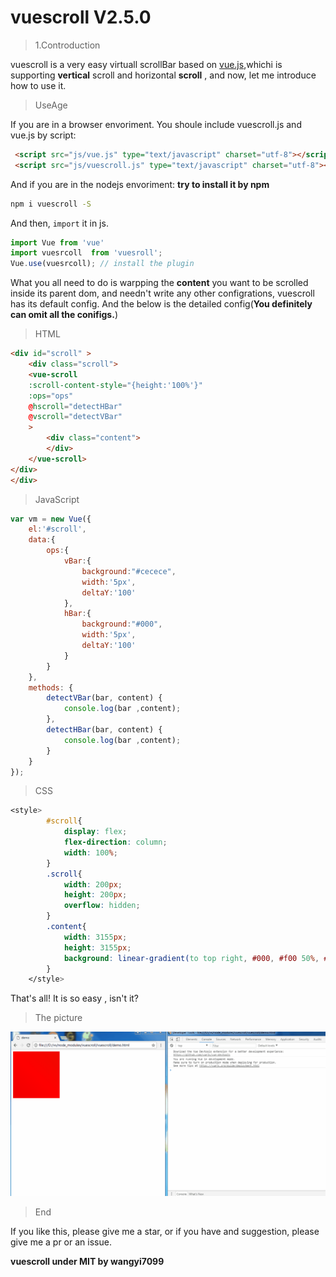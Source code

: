 # vuescroll V2.5.0
> 1.Controduction

vuescroll is a very easy virtuall scrollBar based on [vue.js](https://github.com/vuejs/vue),whichi is supporting **vertical** scroll and horizontal **scroll** ,  and now, let me introduce how to use it.

> UseAge

If you are in a browser envoriment. You shoule include vuescroll.js and vue.js by script:
```html
 <script src="js/vue.js" type="text/javascript" charset="utf-8"></script>
 <script src="js/vuescroll.js" type="text/javascript" charset="utf-8"></script>

```
And if you are in the nodejs envoriment:
**try to install it by npm**
```bash
npm i vuescroll -S
```
And then, `import` it in js. 
```javascript
import Vue from 'vue'
import vuesrcoll  from 'vuesroll';
Vue.use(vuesrcoll); // install the plugin
```
What you all need to do is warpping the **content** you want to be scrolled inside its parent dom, and needn't write any other configrations, vuescroll has its default config. And the below is the detailed config(**You definitely can omit all the conifigs.**)

> HTML
```html
<div id="scroll" >
	<div class="scroll">
	<vue-scroll  
	:scroll-content-style="{height:'100%'}" 
	:ops="ops"
	@hscroll="detectHBar"
	@vscroll="detectVBar"
	>
		<div class="content">
		</div>
	</vue-scroll>
</div>
</div> 
```
>JavaScript
```javascript
var vm = new Vue({
	el:'#scroll',
	data:{
		ops:{
			vBar:{
				background:"#cecece",
				width:'5px',
				deltaY:'100'
			},
			hBar:{
				background:"#000",
				width:'5px',
				deltaY:'100'
			}	
		}
	},
	methods: {
		detectVBar(bar, content) {
			console.log(bar ,content);
		},
		detectHBar(bar, content) {
			console.log(bar ,content);
		}
	}
});
```
> CSS
```css
<style>
		#scroll{
			display: flex;
			flex-direction: column;
			width: 100%;
		}
		.scroll{
			width: 200px;
			height: 200px;
			overflow: hidden;
		}
		.content{
			width: 3155px;
			height: 3155px;
			background: linear-gradient(to top right, #000, #f00 50%, #090);
		}
	</style>
```
That's all! It is so easy , isn't it?
> The picture

![pic](https://github.com/wangyi7099/pictureCdn/blob/master/allPic/others/vuescroll.gif?raw=true)

> End

If you like this, please give me a star, or if you have and suggestion, please give me a pr or an issue. <br/>

**vuescroll under MIT by wangyi7099**
